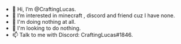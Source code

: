 - 👋 Hi, I’m @CraftingLucas.
- 👀 I’m interested in minecraft , discord and friend cuz I have none.
- 🌱 I'm doing nothing at all.
- 💞️ I'm looking to do nothing.
- 📫 Talk to me with Discord: CraftingLucas#1846.

<!---
CraftingLucas/CraftingLucas is a ✨ special ✨ repository because its `README.md` (this file) appears on your GitHub profile.
You can click the Preview link to take a look at your changes.
--->
